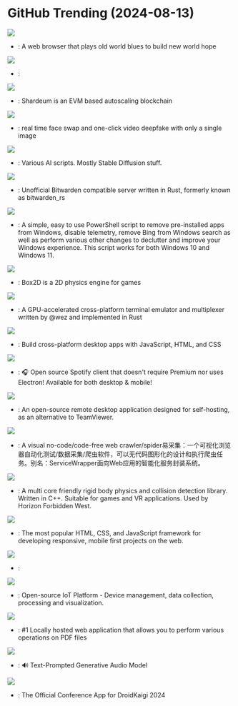 # GitHub Trending (2024-08-13)

![](https://img.shields.io/badge/Rust-New%20668-green?style=flat-square&logo=appveyor)
- [](https://github.comundefined): A web browser that plays old world blues to build new world hope

![](https://img.shields.io/badge/Python-New%20122-green?style=flat-square&logo=appveyor)
- [](https://github.comundefined): 

![](https://img.shields.io/badge/TypeScript-New%201-green?style=flat-square&logo=appveyor)
- [](https://github.comundefined): Shardeum is an EVM based autoscaling blockchain

![](https://img.shields.io/badge/Python-New%203-green?style=flat-square&logo=appveyor)
- [](https://github.comundefined): real time face swap and one-click video deepfake with only a single image

![](https://img.shields.io/badge/Python-New%2092-green?style=flat-square&logo=appveyor)
- [](https://github.comundefined): Various AI scripts. Mostly Stable Diffusion stuff.

![](https://img.shields.io/badge/Rust-New%2067-green?style=flat-square&logo=appveyor)
- [](https://github.comundefined): Unofficial Bitwarden compatible server written in Rust, formerly known as bitwarden_rs

![](https://img.shields.io/badge/PowerShell-New%20409-green?style=flat-square&logo=appveyor)
- [](https://github.comundefined): A simple, easy to use PowerShell script to remove pre-installed apps from Windows, disable telemetry, remove Bing from Windows search as well as perform various other changes to declutter and improve your Windows experience. This script works for both Windows 10 and Windows 11.

![](https://img.shields.io/badge/C-New%2093-green?style=flat-square&logo=appveyor)
- [](https://github.comundefined): Box2D is a 2D physics engine for games

![](https://img.shields.io/badge/Rust-New%20198-green?style=flat-square&logo=appveyor)
- [](https://github.comundefined): A GPU-accelerated cross-platform terminal emulator and multiplexer written by @wez and implemented in Rust

![](https://img.shields.io/badge/C%2B%2B-New%20158-green?style=flat-square&logo=appveyor)
- [](https://github.comundefined): Build cross-platform desktop apps with JavaScript, HTML, and CSS

![](https://img.shields.io/badge/Dart-New%20342-green?style=flat-square&logo=appveyor)
- [](https://github.comundefined): 🎧 Open source Spotify client that doesn't require Premium nor uses Electron! Available for both desktop & mobile!

![](https://img.shields.io/badge/Rust-New%2088-green?style=flat-square&logo=appveyor)
- [](https://github.comundefined): An open-source remote desktop application designed for self-hosting, as an alternative to TeamViewer.

![](https://img.shields.io/badge/JavaScript-New%20294-green?style=flat-square&logo=appveyor)
- [](https://github.comundefined): A visual no-code/code-free web crawler/spider易采集：一个可视化浏览器自动化测试/数据采集/爬虫软件，可以无代码图形化的设计和执行爬虫任务。别名：ServiceWrapper面向Web应用的智能化服务封装系统。

![](https://img.shields.io/badge/C%2B%2B-New%2042-green?style=flat-square&logo=appveyor)
- [](https://github.comundefined): A multi core friendly rigid body physics and collision detection library. Written in C++. Suitable for games and VR applications. Used by Horizon Forbidden West.

![](https://img.shields.io/badge/JavaScript-New%2025-green?style=flat-square&logo=appveyor)
- [](https://github.comundefined): The most popular HTML, CSS, and JavaScript framework for developing responsive, mobile first projects on the web.

![](https://img.shields.io/badge/Python-New%2052-green?style=flat-square&logo=appveyor)
- [](https://github.comundefined): 

![](https://img.shields.io/badge/Java-New%2010-green?style=flat-square&logo=appveyor)
- [](https://github.comundefined): Open-source IoT Platform - Device management, data collection, processing and visualization.

![](https://img.shields.io/badge/Java-New%20499-green?style=flat-square&logo=appveyor)
- [](https://github.comundefined): #1 Locally hosted web application that allows you to perform various operations on PDF files

![](https://img.shields.io/badge/Jupyter%20Notebook-New%2049-green?style=flat-square&logo=appveyor)
- [](https://github.comundefined): 🔊 Text-Prompted Generative Audio Model

![](https://img.shields.io/badge/Kotlin-New%2032-green?style=flat-square&logo=appveyor)
- [](https://github.comundefined): The Official Conference App for DroidKaigi 2024

